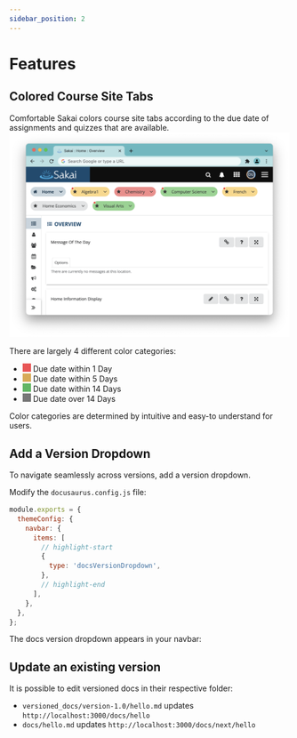```yaml
---
sidebar_position: 2
---
```

# Features


## Colored Course Site Tabs
Comfortable Sakai colors course site tabs according to the due date of assignments and quizzes
that are available.
![Colored Tabs](img/color_tab.png)

There are largely 4 different color categories:

- ![RED](img/01.png)
  Due date within 1 Day
- ![YELLOW](img/02.png)
  Due date within 5 Days
- ![GREEN](img/03.png)
  Due date within 14 Days
- ![GRAY](img/04.png)
  Due date over 14 Days

Color categories are determined by intuitive and easy-to understand for users.

## Add a Version Dropdown

To navigate seamlessly across versions, add a version dropdown.

Modify the `docusaurus.config.js` file:

```js title="docusaurus.config.js"
module.exports = {
  themeConfig: {
    navbar: {
      items: [
        // highlight-start
        {
          type: 'docsVersionDropdown',
        },
        // highlight-end
      ],
    },
  },
};
```

The docs version dropdown appears in your navbar:

## Update an existing version

It is possible to edit versioned docs in their respective folder:

- `versioned_docs/version-1.0/hello.md` updates `http://localhost:3000/docs/hello`
- `docs/hello.md` updates `http://localhost:3000/docs/next/hello`
